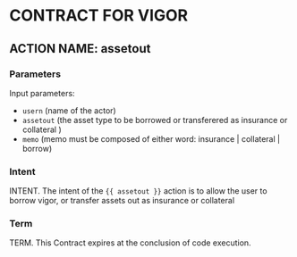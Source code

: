 # CONTRACT FOR VIGOR 

## ACTION NAME: assetout

### Parameters
Input parameters:

* `usern`     (name of the actor)
* `assetout`  (the asset type to be borrowed or transferered as insurance or collateral )
* `memo`      (memo must be composed of either word: insurance | collateral | borrow)


### Intent
INTENT.  The intent of the `{{ assetout }}` action is to allow the user to borrow vigor, or transfer assets out as  insurance or collateral


### Term
TERM.  This Contract expires at the conclusion of code execution.